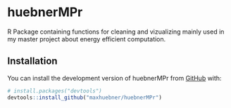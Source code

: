 
<!-- README.md is generated from README.Rmd. Please edit that file -->

# huebnerMPr

<!-- badges: start -->
<!-- badges: end -->

R Package containing functions for cleaning and vizualizing mainly used
in my master project about energy efficient computation.

## Installation

You can install the development version of huebnerMPr from
[GitHub](https://github.com/) with:

``` r
# install.packages("devtools")
devtools::install_github("maxhuebner/huebnerMPr")
```
